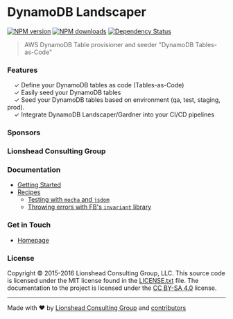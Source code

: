 # DynamoDB Landscaper


[![NPM version](http://img.shields.io/npm/v/dynamodb-landscaper.svg?style=flat-square)](https://www.npmjs.com/package/dynamodb-landscaper)
[![NPM downloads](http://img.shields.io/npm/dm/dynamodb-landscaper.svg?style=flat-square)](https://www.npmjs.com/package/dynamodb-landscaper)
[![Dependency Status](http://img.shields.io/david/dev/Lionshead-io/dynamodb-gardener.svg?style=flat-square)](https://david-dm.org/Lionshead-io/dynamodb-gardener#info=devDependencies)

> AWS DynamoDB Table provisioner and seeder "DynamoDB Tables-as-Code"


### Features

&nbsp; &nbsp; ✓ Define your DynamoDB tables as code (Tables-as-Code)<br>
&nbsp; &nbsp; ✓ Easily seed your DynamoDB tables<br>
&nbsp; &nbsp; ✓ Seed your DynamoDB tables based on environment (qa, test, staging, prod).<br>
&nbsp; &nbsp; ✓ Integrate DynamoDB Landscaper/Gardner into your CI/CD pipelines

### Sponsors

### Lionshead Consulting Group

### Documentation

* [Getting Started](docs/getting-started.md)
* [Recipes](docs/recipes)
  * [Testing with <code>mocha</code> and <code>jsdom</code>](docs/recipes/testing-with-mocha-and-jsdom.md)
  * [Throwing errors with FB's <code>invariant</code> library](docs/recipes/throwing-errors-with-fbjs-invariant.md)


### Get in Touch

* [Homepage](https://github.com/Lionshead-io)


### License

Copyright © 2015-2016 Lionshead Consulting Group, LLC. This source code is licensed under the MIT license found in
the [LICENSE.txt](https://github.com/Lionshead-io/dynamodb-gardener/blob/master/LICENSE.txt) file.
The documentation to the project is licensed under the [CC BY-SA 4.0](http://creativecommons.org/licenses/by-sa/4.0/)
license.


---
Made with ♥ by [Lionshead Consulting Group](https://github.com/Lionshead-io) and [contributors](https://github.com/Lionshead-io/dynamodb-gardener/graphs/contributors)

